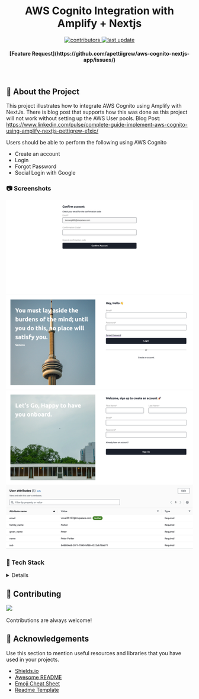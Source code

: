 <div align="center">
<h1>AWS Cognito Integration with Amplify + Nextjs</h1>

<p>
<a href="https://github.com/apettiigrew/aws-cognito-nextjs-app/graphs/contributors">
<img src="https://img.shields.io/github/contributors/apettiigrew/aws-cognito-nextjs-app" alt="contributors" />
</a>
<a href="">
<img src="https://img.shields.io/github/last-commit/apettiigrew/aws-cognito-nextjs-app" alt="last update" />
</a>
</p>
<h4>[Feature Request](https://github.com/apettiigrew/aws-cognito-nextjs-app/issues/)</h4>
</div>

<br />

## :star2: About the Project

This project illustrates how to integrate AWS Cognito using Amplify with NextJs. There is blog post that supports how this was done as this project will not work without setting up the AWS User pools.
Blog Post: https://www.linkedin.com/pulse/complete-guide-implement-aws-cognito-using-amplify-nextjs-pettigrew-e1xic/

Users should be able to perform the following using AWS Cognito
- Create an account
- Login
- Forgot Password
- Social Login with Google

<!-- Screenshots -->

### :camera: Screenshots

![form](assets/image1.png)
![form](assets/image2.png)
![form](assets/image3.png)
![form](assets/image4.png)

<!-- TechStack -->

### :space_invader: Tech Stack

<details>
<ul>
<li><a href="https://docs.aws.amazon.com/cognito/">AWS Cognito</a></li>
<li><a href="https://docs.amplify.aws/">AWS Amplify</a></li>
<li><a href="https://www.typescriptlang.org/">Typescript</a></li>
<li><a href="https://nextjs.org/">Next.js</a></li>
<li><a href="https://reactjs.org/">React.js</a></li>
<li><a href="https://sass-lang.com/">Sass</a></li>
<li><a href="https://formik.org/">Formik</a></li>
</ul>
</details>

## :wave: Contributing

<a href="https://github.com/apettiigrew/aws-cognito-nextjs-app/graphs/contributors">
<img src="https://contrib.rocks/image?repo=apettiigrew/aws-cognito-nextjs-app" />
</a>

Contributions are always welcome!

<!-- Acknowledgments -->

## :gem: Acknowledgements

Use this section to mention useful resources and libraries that you have used in your projects.

- [Shields.io](https://shields.io/)
- [Awesome README](https://github.com/matiassingers/awesome-readme)
- [Emoji Cheat Sheet](https://github.com/ikatyang/emoji-cheat-sheet/blob/master/README.md#travel--places)
- [Readme Template](https://github.com/othneildrew/Best-README-Template)
